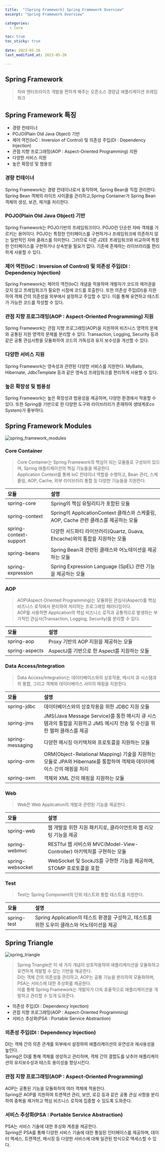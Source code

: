 ```yaml
---
title:  "[Spring Framework] Spring Framework Overview" 
excerpt: "Spring Framework Overview"

categories:
  - Core

toc: true
toc_sticky: true
 
date: 2023-05-26
last_modified_at: 2023-05-26

---
```

## Spring Framework
> 자바 엔터프라이즈 개발을 편하게 해주는 오픈소스 경량급 애플리케이션 프레임워크

## Spring Framework 특징
- 경량 컨테이너
- POJO(Plain Old Java Object) 기반
- 제어 역전(IoC : Inversion of Control) 및 의존성 주입(DI : Dependency Injection)
- 관점 지향 프로그래밍(AOP : Aspect-Oriented Programming) 지원
- 다양한 서비스 지원
- 높은 확장성 및 범용성

### 경량 컨테이너
Spring Framework는 경량 컨테이너로서 동작하며, Spring Bean을 직접 관리한다.
Spring Bean 객체의 라이프 사이클을 관리하고,Spring Container가 Spring Bean 객체의 생성, 보관, 제거를 처리한다.

### POJO(Plain Old Java Object) 기반
Spring Framework는 POJO기반의 프레임워크이다. POJO란 단순한 자바 객체를 가르키는 용어이다.
POJO는 특정한 인터페이스를 구현하거나 프레임워크에 의존하지 않는 일반적인 자바 클래스를 의미한다.
그러므로 다른 J2EE 프레임워크와 비교하여 특정한 인터페이스를 구현하거나 상속받을 필요가 없다.
기존에 존재하는 라이브러리를 편리하게 사용할 수 있다.

### 제어 역전(IoC : Inversion of Control) 및 의존성 주입(DI : Dependency Injection)
Spring Framework는 제어의 역전(IoC) 개념을 적용하여 개발자가 코드의 제어권을 갖지 않고 프레임워크가 필요한 시점에 코드를 호출한다.
또한 의존성 주입(DI)을 지원하여 객체 간의 의존성을 외부에서 설정하고 주입할 수 있다. 
이를 통해 유연하고 테스트가 가능한 코드를 작성할 수 있다.

### 관점 지향 프로그래밍(AOP : Aspect-Oriented Programming) 지원
Spring Framework는 관점 지향 프로그래밍(AOP)을 지원하여 비즈니스 영역의 문제와 공통된 지원 영역의 문제를 분리할 수 있다.
Transaction, Logging, Security 등과 같은 공통 관심사항을 모듈화하여 코드의 가독성과 유지 보수성을 개선할 수 있다.

### 다양한 서비스 지원
Spring Framework는 영속성과 관련된 다양한 서비스를 지원한다.
MyBatis, Hibernate, JdbcTemplate 등과 같은 영속성 프레임워크를 편리하게 사용할 수 있다.

### 높은 확장성 및 범용성
Spring Framework는 높은 확장성과 범용성을 제공하며, 다양한 환경에서 적용할 수 있다.
또한 Spring을 기반으로 한 다양한 도구와 라이브러리가 존재하여 생태계(Eco System)가 풍부하다.


## Spring Framework Modules
![spring_framework_modules](/assets/images/file/spring_framework_modules.png)

### Core Container
> Core Container는 Spring Framework의 핵심이 되는 모듈들로 구성되어 있으며, Spring 애플리케이션의 핵심 기능들을 제공한다.  
> Application Context를 통해 IoC 컨테이너 역할을 수행하고, Bean 관리, 스케줄링, AOP, Cache, 외부 라이브러리 통합 등 다양한 기능들을 지원한다.

| 모듈                     | 설명                                                               |
|:-----------------------|:-----------------------------------------------------------------|
| spring-core            | Spring의 핵심 유틸리티가 포함된 모듈                                          |
| spring-context         | Spring의 ApplicationContext 클래스와 스케줄링, AOP, Cache 관련 클래스를 제공하는 모듈 |
| spring-context-support | 다양한 서드파티 라이브러리(Quartz, Guava, Ehcache)와의 통합을 지원하는 모듈             |
| spring-beans           | Spring Bean과 관련된 클래스와 어노테이션을 제공하는 모듈                             |
| spring-expression      | Spring Expression Language (SpEL) 관련 기능을 제공하는 모듈                 |

### AOP
> AOP(Aspect-Oriented Programming)는 모듈화된 관심사(Aspect)를 핵심 비즈니스 로직에서 분리하여 처리하는 프로그래밍 패러다임이다.  
> AOP를 사용하면 Application의 핵심 비즈니스 로직과 공통적으로 발생하는 부가적인 관심사(Transaction, Logging, Security)를 분리할 수 있다.

| 모듈             | 설명                              |
|:---------------|:--------------------------------|
| spring-aop     | Proxy 기반의 AOP 지원을 제공하는 모듈       |
| spring-aspects | AspectJ를 기반으로 한 Aspect를 지원하는 모듈 |

### Data Access/Integration
> Data Access/Integration는 데이터베이스와의 상호작용, 메시지 큐 시스템과의 통합, 그리고 객체와 데이터베이스 사이의 매핑을 지원한다.

| 모듈               | 설명                                                                                    |
|:-----------------|:--------------------------------------------------------------------------------------|
| spring-jdbc      | 데이터베이스와의 상호작용을 위한 JDBC 지원 모듈                                                          |
| spring-jms       | JMS(Java Message Service)를 통한 메시지 큐 시스템과의 통합을 지원하고 JMS 메시지 전송 및 수신을 위한 헬퍼 클래스를 제공     |
| spring-messaging | 다양한 메시징 아키텍처와 프로토콜을 지원하는 모듈                                                           |
| spring-orm       | ORM(Object-Relational Mapping) 기술을 지원하는 모듈로 JPA와 Hibernate를 통합하여 객체와 데이터베이스 간의 매핑을 처리 |
| spring-oxm       | 객체와 XML 간의 매핑을 지원하는 모듈                                                                |

### Web
> Web은 Web Application의 개발과 관련된 기능을 제공한다.

| 모듈               | 설명                                                      |
|:-----------------|:--------------------------------------------------------|
| spring-web       | 웹 개발을 위한 지원 패키지로, 클라이언트와 웹 리모팅 기능을 제공                   |
| spring-webmvc    | RESTful 웹 서비스와 MVC(Model-View-Controller) 아키텍처를 구현하는 모듈 |
| spring-websocket | WebSocket 및 SockJS를 구현한 기능을 제공하며, STOMP 프로토콜을 포함        |

### Test
> Test는 Spring Component의 단위 테스트와 통합 테스트를 지원한다.

| 모듈               | 설명                                                           |
|:-----------------|:-------------------------------------------------------------|
| spring-test      | Spring Application의 테스트 환경을 구성하고, 테스트를 위한 도우미 클래스와 어노테이션을 제공 |

## Spring Triangle
![spring_triangle](/assets/images/file/spring_triangle.png)

> Spring Triangle은 이 세 가지 개념이 상호작용하여 애플리케이션을 모듈화하고 유연하게 개발할 수 있는 기반을 제공한다.  
> DI는 객체 간의 의존성을 관리하고, AOP는 공통 기능을 분리하여 모듈화하며, PSA는 서비스에 대한 추상화를 제공한다.  
> 이를 통해 Spring Framework는 개발자가 더욱 효율적으로 애플리케이션을 개발하고 관리할 수 있게 도와준다.

- 의존성 주입(DI : Dependency Injection)
- 관점 지향 프로그래밍(AOP : Aspect-Oriented Programming)
- 서비스 추상화(PSA : Portable Service Abstraction)

### 의존성 주입(DI : Dependency Injection)
DI는 객체 간의 의존 관계를 외부에서 설정하여 애플리케이션의 유연성과 재사용성을 높인다.  
Spring은 DI를 통해 객체를 생성하고 관리하며, 객체 간의 결합도를 낮추어 애플리케이션의 유지보수성과 테스트 용이성을 향상시킨다.

### 관점 지향 프로그래밍(AOP : Aspect-Oriented Programming)
AOP는 공통된 기능을 모듈화하여 여러 객체에 적용한다.  
Spring은 AOP를 지원하여 트랜잭션 관리, 보안, 로깅 등과 같은 공통 관심 사항을 분리하여 중복을 제거하고 핵심 비즈니스 로직에 집중할 수 있도록 도와준다.

### 서비스 추상화(PSA : Portable Service Abstraction)
PSA는 서비스 기술에 대한 추상화 계층을 제공한다.  
Spring은 PSA를 통해 다양한 서비스 기술에 대한 통일된 인터페이스를 제공하며, 데이터 액세스, 트랜잭션, 메시징 등 다양한 서비스에 대해 일관된 방식으로 액세스할 수 있다.
